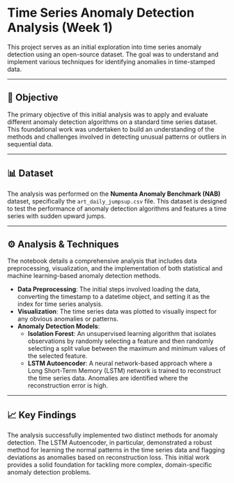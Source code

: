 # Time Series Anomaly Detection Analysis (Week 1)

This project serves as an initial exploration into time series anomaly detection using an open-source dataset. The goal was to understand and implement various techniques for identifying anomalies in time-stamped data.

---

## 🎯 Objective

The primary objective of this initial analysis was to apply and evaluate different anomaly detection algorithms on a standard time series dataset. This foundational work was undertaken to build an understanding of the methods and challenges involved in detecting unusual patterns or outliers in sequential data.

---

## 📊 Dataset

The analysis was performed on the **Numenta Anomaly Benchmark (NAB)** dataset, specifically the `art_daily_jumpsup.csv` file. This dataset is designed to test the performance of anomaly detection algorithms and features a time series with sudden upward jumps.

---

## ⚙️ Analysis & Techniques

The notebook details a comprehensive analysis that includes data preprocessing, visualization, and the implementation of both statistical and machine learning-based anomaly detection methods.

* **Data Preprocessing**: The initial steps involved loading the data, converting the timestamp to a datetime object, and setting it as the index for time series analysis.
* **Visualization**: The time series data was plotted to visually inspect for any obvious anomalies or patterns.
* **Anomaly Detection Models**:
    * **Isolation Forest**: An unsupervised learning algorithm that isolates observations by randomly selecting a feature and then randomly selecting a split value between the maximum and minimum values of the selected feature.
    * **LSTM Autoencoder**: A neural network-based approach where a Long Short-Term Memory (LSTM) network is trained to reconstruct the time series data. Anomalies are identified where the reconstruction error is high.

---

## 📈 Key Findings

The analysis successfully implemented two distinct methods for anomaly detection. The LSTM Autoencoder, in particular, demonstrated a robust method for learning the normal patterns in the time series data and flagging deviations as anomalies based on reconstruction loss. This initial work provides a solid foundation for tackling more complex, domain-specific anomaly detection problems.
